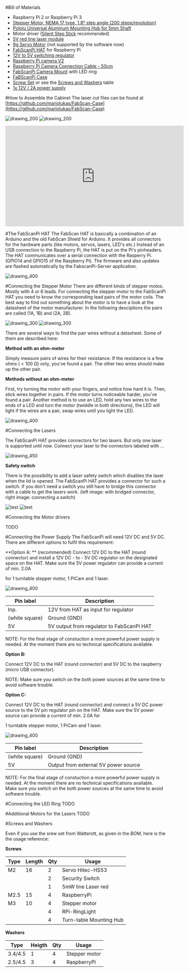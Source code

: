#Bill of Materials
- Raspberry Pi 2 or Raspberry Pi 3
- [Stepper Motor, NEMA 17 type, 1.8° step angle (200 steps/revolution)](http://www.watterott.com/en/Stepper-Motor-Unipolar/Bipolar-200-Steps/Rev-42x48mm-4V-1200mA)
- [Pololu Universal Aluminum Mounting Hub for 5mm Shaft](http://www.watterott.com/en/Pololu-Universal-Aluminum-Mounting-Hub-for-5mm-Shaft-M3-Holes-2-Pack)
- Motor driver ([Silent Step Stick](http://www.watterott.com/en/SilentStepStick-with-Pins) recommended)
- [5V red line laser module](http://www.watterott.com/en/5mW-Laser-Module-emitter-Red-Line)
- [9g Servo Motor](http://www.watterott.com/en/Servo-HS-53) (not supported by the software now)
- [FabScanPi HAT](http://www.watterott.com/en/RPi-FabScan-HAT) for Raspberry Pi
- [12V to 5V switching regulator](http://www.watterott.com/de/CUI-V7805-2000-StepDown-5V/2A)
- [Raspberry Pi camera V2](http://www.watterott.com/en/Raspberry-Pi-Camera-v2)
- [Raspberry Pi Camera Connection Cable - 50cm](http://www.watterott.com/en/Raspberry-Pi-Camera-Connection-Cable-50cm)
- [FabScanPi Camera Mount](http://www.watterott.com/index.php?page=product&info=4930) with LED ring
- [FaBScanPi Case](http://www.watterott.com/en/FabScan-Pi-Housing-Parts)
- [Screw Set](http://www.watterott.com/en/FabScan-Pi-Screw-Set) or see the [Screws and Washers](#screws-and-washers) table
- [1x 12V / 2A power supply](http://www.watterott.com/en/Power-Supply-12V-2A)

#How to Assemble the Cabinet
The laser cut files can be found at [https://github.com/mariolukas/FabScan-Case](https://github.com/mariolukas/FabScan-Case)

![drawing_200](images/FabScanPI_closed.jpg)
![drawing_200](images/FabScanPi_opened.jpg)

<iframe width="560" height="315" src="https://www.youtube.com/embed/W9KgYL7sZN0" frameborder="0" allowfullscreen></iframe>


#The FabScanPi HAT
The FabScan HAT is basically a combination of an Arduino and the old
FabScan Shield for Arduino. It provides all connectors for the hardware
parts (like motors, servos, lasers, LED's etc.) Instead of an USB 
connection to the Raspberry Pi, the HAT is put on the Pi's pinheaders.
The HAT communicates over a serial connection with the Rasperry Pi. 
(GPIO14 and GPIO15 of the Raspberry Pi). The firmware and also updates are 
flashed automatically by the FabscanPi-Server application.


![drawing_400](images/fabscanpihat.png)

#Connecting the Stepper Motor
There are different kinds of stepper motos. Mostly with 4 or 6 leads. For
connecting the stepper motor to the FabScanPi HAT you need to know the
corresponding lead pairs of the motor coils. The best way to find out something
about the motor is to have a look at the datasheet of the motor manufacturer.
In the following desciptions the pairs are called (1A, 1B) and (2A, 2B).

![drawing_300](images/4wires.jpg) 
![drawing_300](images/6wires.jpg)

There are several ways to find the pair wires without a datasheet. Some of them
are described here:

**Method with an ohm-meter**

Simply measure pairs of wires for their resistance. If the resistance is a few ohms 
( < 100 Ω) only, you've found a pair. The other two wires should make up the other pair.

**Methods without an ohm-meter**

First, try turning the motor with your fingers, and notice how hard it is. Then, 
stick wires together in pairs. If the motor turns noticeable harder, you've found a pair.
Another method is to use an LED, hold any two wires to the ends of a LED and turn the 
motor (twiddle in both directions), the LED will light if the wires are a pair, 
swap wires until you light the LED.


![drawing_400](images/hat_wires.jpg)



#Connecting the Lasers

The FabScanPi HAT provides connectors for two lasers. But only one laser
is supported until now. Connect your laser to the connectors labeled
with ...

![drawing_450](images/laser_connection.jpg)

**Safety switch**

There is the possibility to add a laser safety switch which disables the laser
when the lid is opened. The FabScanPi HAT provides a connector for such a switch.
If you don't need a switch you still have to bridge this connector with 
a cable to get the lasers work. (left image: with bridged connector, 
right image: connecting a switch)

![test](images/laser_safety.jpg)
![test](images/laser_safety_switch.jpg)



#Connecting the Motor drivers

TODO



#Connecting the Power Supply
The FabScanPi will need 12V DC and 5V DC. There are different options to fulfil this requirement:

**Option A: ** (recommended)
Connect 12V DC to the HAT (round connector) and install a 12V DC - to - 5V DC regulator on the designated space on the HAT. Make sure the 5V power regulator can provide a current of min. 2.0A

for 1 turntable stepper motor, 1 PiCam and 1 laser.



![drawing_400](images/fabscanpihat_12to5.png)



| Pin label      | Description                              |
| -------------- | ---------------------------------------- |
| Inp.           | 12V from HAT as input for regulator      |
| (white square) | Ground (GND)                             |
| 5V             | 5V output from regulator to FabScanPi HAT |



NOTE: For the final stage of constuction a more powerful power supply is needed. At the moment there are no technical specifications available.



**Option B:** 

Connect 12V DC to the HAT (round connector) and 5V DC to the raspberry (micro USB connector). 

NOTE: Make sure you switch on the both power sources at the same time to avoid software trouble.



**Option C:** 

Connect 12V DC to the HAT (round connector) and connect a 5V DC power source to the 5V pin regulator pin on the HAT. Make sure the 5V power source can provide a current of min. 2.0A for

1 turntable stepper motor, 1 PiCam and 1 laser.



![drawing_400](images/fabscanpihat_5V.png)

| Pin label      | Description                          |
| -------------- | ------------------------------------ |
| (white square) | Ground (GND)                         |
| 5V             | Output from external 5V power source |

NOTE: For the final stage of constuction a more powerful power supply is needed. At the moment there are no technical specifications available. Make sure you switch on the both power sources at the same time to avoid software trouble.




#Connecting the LED Ring
TODO



#Additional Motors for the Lasers
TODO

#Screws and Washers

Even if you use the srew set from Watterott, as given in the *BOM*, here is the the usage reference:

**Screws**

| Type | Length | Qty | Usage                   |
|------|--------|-----|-------------------------|
| M2   |     16 |   2 | Servo Hitec-HS53        |
|      |        |   2 | Security Switch         |
|      |        |   1 | 5mW line Laser red      |
| M2.5 |     15 |   4 | RaspberryPi             |
| M3   |     10 |   4 | Stepper motor           |
|      |        |   4 | RPi-RingLight           |
|      |        |   4 | Turn-table Mounting Hub |

**Washers**

| Type    | Heigth | Qty | Usage         |
|---------|--------|-----|---------------|
| 3.4/4.5 |      1 |   4 | Stepper motor |
| 2.5/4.5 |      3 |   4 | RaspberryPi   |
